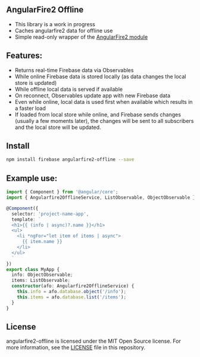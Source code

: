 ## AngularFire2 Offline

- This library is a work in progress
- Caches angularfire2 data for offline use
- Simple read-only wrapper of the [AngularFire2 module](https://github.com/angular/angularfire2)

## Features:
 - Returns real-time Firebase data via Observables
 - While online Firebase data is stored locally (as data changes the local store is updated)
 - While offline local data is served if available
 - On reconnect, Observables update app with new Firebase data
 - Even while online, local data is used first when available which results in a faster load
 - If loaded from local store while online, and Firebase sends changes (usually a few moments later), the changes will be sent to all subscribers and the local store will be updated.

## Install

```bash
npm install firebase angularfire2-offline --save
```

## Example use:

```ts
import { Component } from '@angular/core';
import { Angularfire2OfflineService, ListObservable, ObjectObservable } from 'angularfire2-offline';

@Component({
  selector: 'project-name-app',
  template: `
  <h1>{{ (info | async)?.name }}</h1>
  <ul>
    <li *ngFor="let item of items | async">
      {{ item.name }}
    </li>
  </ul>
  `
})
export class MyApp {
  info: ObjectObservable;
  items: ListObservable;
  constructor(afo: Angularfire2OfflineService) {
    this.info = afo.database.object('/info');
    this.items = afo.database.list('/items');
  }
}
```

## License

angularfire2-offline is licensed under the MIT Open Source license. For more information, see the [LICENSE](LICENSE) file in this repository.
